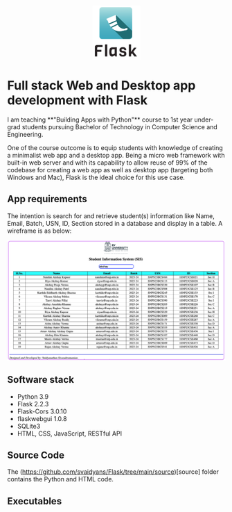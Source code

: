 <p align="center">
  <img src="images/flask.png" width="110" height="125"></img>
</p>

<h1>Full stack Web and Desktop app development with Flask</h1>
I am teaching **"Building Apps with Python"** course to 1st year under-grad students pursuing Bachelor of Technology in Computer Science and Engineering.  

One of the course outcome is to equip students with knowledge of creating a minimalist web app and a desktop app.  Being a micro web framework with built-in web server and with its capability to allow reuse of 99% of the codebase for creating a web app as well as desktop app (targeting both Windows and Mac), Flask is the ideal choice for this use case.

## App requirements
The intention is search for and retrieve student(s) information like Name, Email, Batch, USN, ID, Section stored in a database and display in a table.  A wireframe is as below:
<p align="center">
  <img src="images/sis.png"></img>
</p>

## Software stack
- Python 3.9
- Flask 2.2.3
- Flask-Cors 3.0.10
- flaskwebgui 1.0.8
- SQLite3
- HTML, CSS, JavaScript, RESTful API

## Source Code
The (https://github.com/svaidyans/Flask/tree/main/source)[source] folder contains the Python and HTML code.

## Executables

